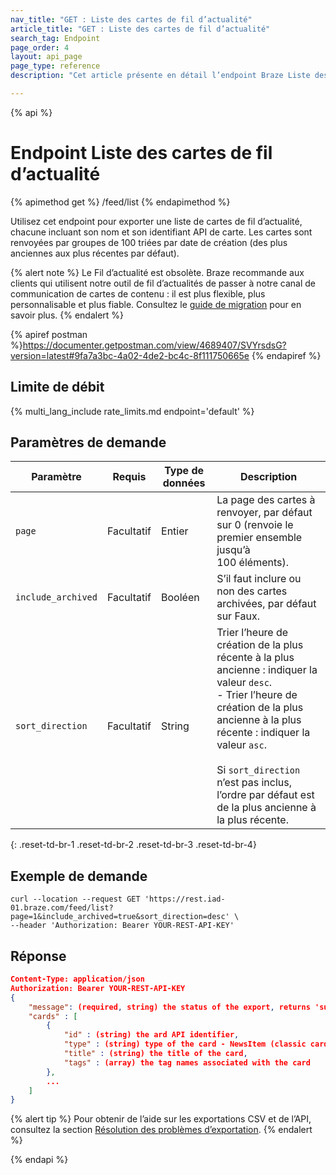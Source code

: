 ```yaml
---
nav_title: "GET : Liste des cartes de fil d’actualité"
article_title: "GET : Liste des cartes de fil d’actualité"
search_tag: Endpoint
page_order: 4
layout: api_page
page_type: reference
description: "Cet article présente en détail l’endpoint Braze Liste des cartes de fil d’actualité."

---
```

{% api %}
# Endpoint Liste des cartes de fil d’actualité
{% apimethod get %}
/feed/list
{% endapimethod %}

Utilisez cet endpoint pour exporter une liste de cartes de fil d’actualité, chacune incluant son nom et son identifiant API de carte. Les cartes sont renvoyées par groupes de 100 triées par date de création (des plus anciennes aux plus récentes par défaut).

{% alert note %}
Le Fil d’actualité est obsolète. Braze recommande aux clients qui utilisent notre outil de fil d’actualités de passer à notre canal de communication de cartes de contenu : il est plus flexible, plus personnalisable et plus fiable. Consultez le [guide de migration]({{site.baseurl}}/user_guide/message_building_by_channel/content_cards/migrating_from_news_feed/) pour en savoir plus.
{% endalert %}

{% apiref postman %}https://documenter.getpostman.com/view/4689407/SVYrsdsG?version=latest#9fa7a3bc-4a02-4de2-bc4c-8f111750665e {% endapiref %}

## Limite de débit

{% multi_lang_include rate_limits.md endpoint='default' %}

## Paramètres de demande

| Paramètre | Requis | Type de données | Description |
| --------- | -------- | --------- | ----------- |
| `page` | Facultatif | Entier   | La page des cartes à renvoyer, par défaut sur 0 (renvoie le premier ensemble jusqu’à 100 éléments). |
| `include_archived` | Facultatif | Booléen   | S’il faut inclure ou non des cartes archivées, par défaut sur Faux. |
| `sort_direction` | Facultatif | String | Trier l’heure de création de la plus récente à la plus ancienne : indiquer la valeur `desc`.<br> - Trier l’heure de création de la plus ancienne à la plus récente : indiquer la valeur `asc`. <br><br>Si `sort_direction` n’est pas inclus, l’ordre par défaut est de la plus ancienne à la plus récente. |
{: .reset-td-br-1 .reset-td-br-2 .reset-td-br-3  .reset-td-br-4}

## Exemple de demande
```
curl --location --request GET 'https://rest.iad-01.braze.com/feed/list?page=1&include_archived=true&sort_direction=desc' \
--header 'Authorization: Bearer YOUR-REST-API-KEY'
```

## Réponse

```json
Content-Type: application/json
Authorization: Bearer YOUR-REST-API-KEY
{
    "message": (required, string) the status of the export, returns 'success' when completed without errors,
    "cards" : [
        {
            "id" : (string) the ard API identifier,
            "type" : (string) type of the card - NewsItem (classic cards), CaptionedImage, Banner
            "title" : (string) the title of the card,
            "tags" : (array) the tag names associated with the card
        },
        ...
    ]
}
```

{% alert tip %}
Pour obtenir de l’aide sur les exportations CSV et de l’API, consultez la section [Résolution des problèmes d’exportation]({{site.baseurl}}/user_guide/data_and_analytics/export_braze_data/export_troubleshooting/).
{% endalert %}

{% endapi %}
